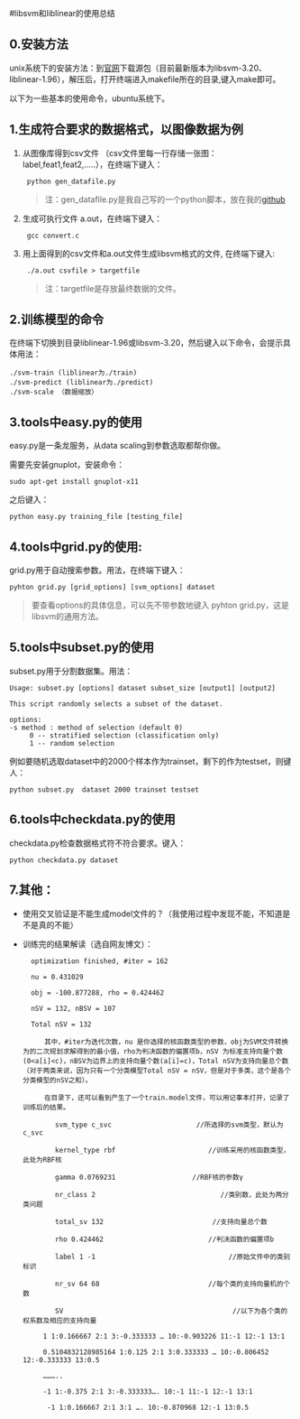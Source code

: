 #libsvm和liblinear的使用总结

0.安装方法
---

unix系统下的安装方法：到[官网](http://www.csie.ntu.edu.tw/~cjlin/libsvm/index.html)下载源包（目前最新版本为libsvm-3.20、liblinear-1.96），解压后，打开终端进入makefile所在的目录,键入make即可。

以下为一些基本的使用命令，ubuntu系统下。


1.生成符合要求的数据格式，以图像数据为例
---

1. 从图像库得到csv文件 （csv文件里每一行存储一张图：label,feat1,feat2,.....），在终端下键入：

		python gen_datafile.py 

	>注：gen_datafile.py是我自己写的一个python脚本，放在我的[github](https://github.com/wepe/MachineLearning/tree/master/SVM/libsvm%20liblinear-usage)

2. 生成可执行文件 a.out，在终端下键入：

		gcc convert.c


3. 用上面得到的csv文件和a.out文件生成libsvm格式的文件, 在终端下键入:

		./a.out csvfile > targetfile
	>注：targetfile是存放最终数据的文件。

2.训练模型的命令
---

 在终端下切换到目录liblinear-1.96或libsvm-3.20，然后键入以下命令，会提示具体用法：

	./svm-train (liblinear为./train)
	./svm-predict (liblinear为./predict)
	./svm-scale （数据缩放）
 


3.tools中easy.py的使用
----
easy.py是一条龙服务，从data scaling到参数选取都帮你做。

需要先安装gnuplot，安装命令：

	sudo apt-get install gnuplot-x11

之后键入：

	python easy.py training_file [testing_file]

4.tools中grid.py的使用:
---

grid.py用于自动搜索参数。用法，在终端下键入：

	pyhton grid.py [grid_options] [svm_options] dataset

>要查看options的具体信息，可以先不带参数地键入 pyhton grid.py，这是libsvm的通用方法。



5.tools中subset.py的使用
--
subset.py用于分割数据集。用法：

	Usage: subset.py [options] dataset subset_size [output1] [output2]

	This script randomly selects a subset of the dataset.

	options:
	-s method : method of selection (default 0)
	     0 -- stratified selection (classification only)
	     1 -- random selection


例如要随机选取dataset中的2000个样本作为trainset，剩下的作为testset，则键人：

	python subset.py  dataset 2000 trainset testset



6.tools中checkdata.py的使用
--
checkdata.py检查数据格式符不符合要求。键入：

	python checkdata.py dataset

7.其他：
---

- 使用交叉验证是不能生成model文件的？（我使用过程中发现不能，不知道是不是真的不能）



- 训练完的结果解读（选自网友博文）：

		optimization finished, #iter = 162

		nu = 0.431029

		obj = -100.877288, rho = 0.424462

		nSV = 132, nBSV = 107

		Total nSV = 132

		　　其中，#iter为迭代次数，nu 是你选择的核函数类型的参数，obj为SVM文件转换为的二次规划求解得到的最小值，rho为判决函数的偏置项b，nSV 为标准支持向量个数(0<a[i]<c)，nBSV为边界上的支持向量个数(a[i]=c)，Total nSV为支持向量总个数（对于两类来说，因为只有一个分类模型Total nSV = nSV，但是对于多类，这个是各个分类模型的nSV之和）。

		　　在目录下，还可以看到产生了一个train.model文件，可以用记事本打开，记录了训练后的结果。

			  svm_type c_svc                     //所选择的svm类型，默认为c_svc

			  kernel_type rbf                       //训练采用的核函数类型，此处为RBF核

			  gamma 0.0769231                   //RBF核的参数γ

			  nr_class 2                               //类别数，此处为两分类问题

			  total_sv 132                           //支持向量总个数

			  rho 0.424462                          //判决函数的偏置项b

			  label 1 -1                                 //原始文件中的类别标识

			  nr_sv 64 68                           //每个类的支持向量机的个数

			  SV                                          //以下为各个类的权系数及相应的支持向量

		   1 1:0.166667 2:1 3:-0.333333 … 10:-0.903226 11:-1 12:-1 13:1

		   0.5104832128985164 1:0.125 2:1 3:0.333333 … 10:-0.806452 12:-0.333333 13:0.5

		   ………..

		   -1 1:-0.375 2:1 3:-0.333333…. 10:-1 11:-1 12:-1 13:1

		    -1 1:0.166667 2:1 3:1 …. 10:-0.870968 12:-1 13:0.5


